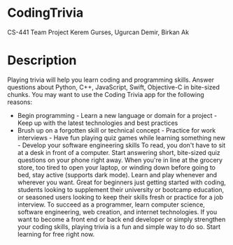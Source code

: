 # CodingTrivia
CS-441 Team Project Kerem Gurses, Ugurcan Demir, Birkan Ak

# Description
Playing trivia will help you learn coding and programming skills. Answer questions
about Python, C++, JavaScript, Swift, Objective-C in bite-sized chunks.
You may want to use the Coding Trivia app for the following reasons:
- Begin programming - Learn a new language or domain for a project - Keep up with
the latest technologies and best practices
- Brush up on a forgotten skill or technical concept - Practice for work interviews -
Have fun playing quiz games while learning something new - Develop your software
engineering skills
To read, you don't have to sit at a desk in front of a computer. Start answering short,
bite-sized quiz questions on your phone right away. When you're in line at the
grocery store, too tired to open your laptop, or winding down before going to bed,
stay active (supports dark mode). Learn and play whenever and wherever you want.
Great for beginners just getting started with coding, students looking to supplement
their university or bootcamp education, or seasoned users looking to keep their skills
fresh or practice for a job interview. To succeed as a programmer, learn computer
science, software engineering, web creation, and internet technologies. If you want
to become a front end or back end developer or simply strengthen your coding skills,
playing trivia is a fun and simple way to do so. Start learning for free right now.

